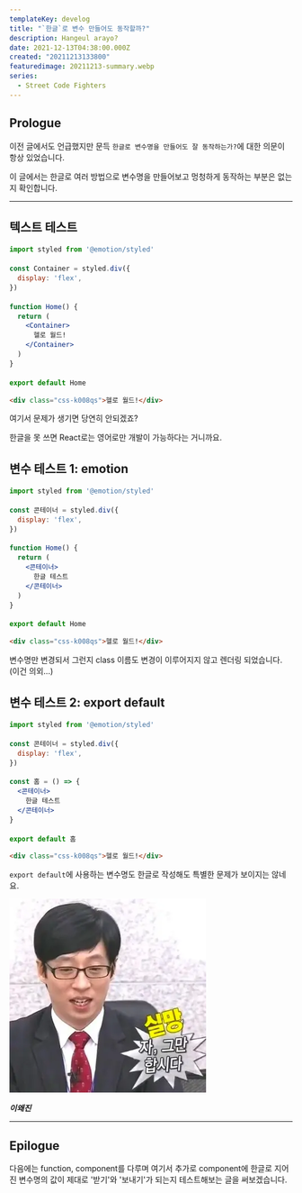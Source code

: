 ```yaml
---
templateKey: develog
title: "`한글`로 변수 만들어도 동작할까?"
description: Hangeul arayo?
date: 2021-12-13T04:38:00.000Z
created: "20211213133800"
featuredimage: 20211213-summary.webp
series:
  - Street Code Fighters
---
```

## Prologue

이전 글에서도 언급했지만 문득 `한글로 변수명을 만들어도 잘 동작하는가?`에 대한 의문이 항상 있었습니다.

이 글에서는 한글로 여러 방법으로 변수명을 만들어보고 멍청하게 동작하는 부분은 없는지 확인합니다.

---

## 텍스트 테스트

```jsx
import styled from '@emotion/styled'

const Container = styled.div({
  display: 'flex',
})

function Home() {
  return (
    <Container>
      헬로 월드!
    </Container>
  )
}

export default Home
```

```html
<div class="css-k008qs">헬로 월드!</div>
```

여기서 문제가 생기면 당연히 안되겠죠?

한글을 못 쓰면 React로는 영어로만 개발이 가능하다는 거니까요.

## 변수 테스트 1: emotion

```jsx
import styled from '@emotion/styled'

const 콘테이너 = styled.div({
  display: 'flex',
})

function Home() {
  return (
    <콘테이너>
      한글 테스트
    </콘테이너>
  )
}

export default Home
```

```html
<div class="css-k008qs">헬로 월드!</div>
```

변수명만 변경되서 그런지 class 이름도 변경이 이루어지지 않고 렌더링 되었습니다. (이건 의외...)

## 변수 테스트 2: export default

```jsx
import styled from '@emotion/styled'

const 콘테이너 = styled.div({
  display: 'flex',
})

const 홈 = () => {
  <콘테이너>
    한글 테스트
  </콘테이너>
}

export default 홈
```

```html
<div class="css-k008qs">헬로 월드!</div>
```

`export default`에 사용하는 변수명도 한글로 작성해도 특별한 문제가 보이지는 않네요.

![](20211213-sibam.webp)

**_이왜진_**

---

## Epilogue

다음에는 function, component를 다루며 여기서 추가로 component에 한글로 지어진 변수명의 값이 제대로 '받기'와 '보내기'가 되는지 테스트해보는 글을 써보겠습니다.
